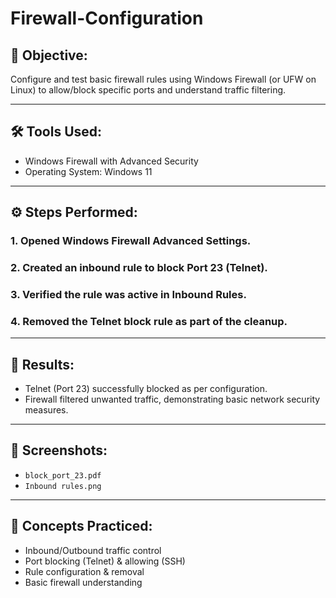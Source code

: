 # Firewall-Configuration

## 🔐 Objective:
Configure and test basic firewall rules using Windows Firewall (or UFW on Linux) to allow/block specific ports and understand traffic filtering.

---

## 🛠 Tools Used:
- Windows Firewall with Advanced Security
- Operating System: Windows 11

---

## ⚙️ Steps Performed:

### 1. Opened Windows Firewall Advanced Settings.
### 2. Created an inbound rule to block **Port 23 (Telnet)**.
### 3. Verified the rule was active in Inbound Rules.
### 4. Removed the Telnet block rule as part of the cleanup.

---

## 🧪 Results:
- Telnet (Port 23) successfully blocked as per configuration.
- Firewall filtered unwanted traffic, demonstrating basic network security measures.

---

## 📸 Screenshots:
- `block_port_23.pdf`
- `Inbound rules.png`

---

## 🧠 Concepts Practiced:
- Inbound/Outbound traffic control
- Port blocking (Telnet) & allowing (SSH)
- Rule configuration & removal
- Basic firewall understanding
